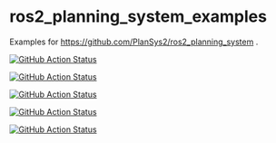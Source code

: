 # ros2_planning_system_examples

Examples for https://github.com/PlanSys2/ros2_planning_system .

[![GitHub Action
Status](https://github.com/IntelligentRoboticsLabs/ros2_planning_system_examples/workflows/plansys2_simple_example/badge.svg)](https://github.com/IntelligentRoboticsLabs/ros2_planning_system_examples)

[![GitHub Action
Status](https://github.com/IntelligentRoboticsLabs/ros2_planning_system_examples/workflows/plansys2_bt_example/badge.svg)](https://github.com/IntelligentRoboticsLabs/ros2_planning_system_examples)

[![GitHub Action
Status](https://github.com/IntelligentRoboticsLabs/ros2_planning_system_examples/workflows/plansys2_multidomain_example/badge.svg)](https://github.com/IntelligentRoboticsLabs/ros2_planning_system_examples)

[![GitHub Action
Status](https://github.com/IntelligentRoboticsLabs/ros2_planning_system_examples/workflows/plansys2_cascade_example/badge.svg)](https://github.com/IntelligentRoboticsLabs/ros2_planning_system_examples)

[![GitHub Action
Status](https://github.com/IntelligentRoboticsLabs/ros2_planning_system_examples/workflows/plansys2_patrol_navigation_example/badge.svg)](https://github.com/IntelligentRoboticsLabs/ros2_planning_system_examples)
